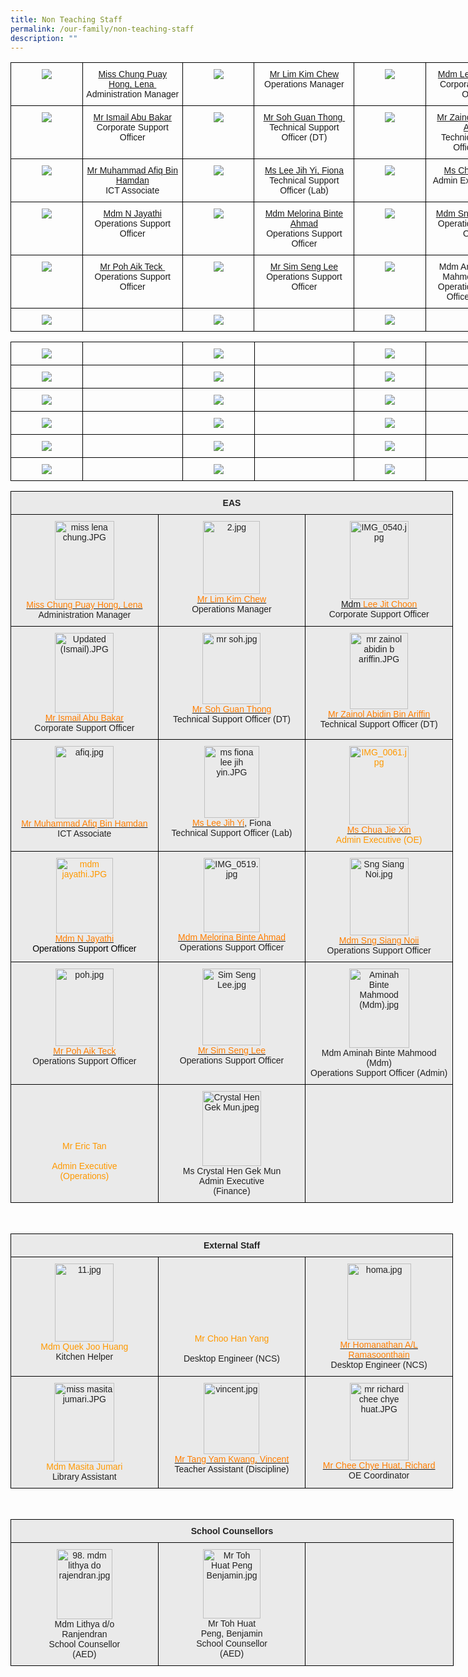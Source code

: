 ```yaml
---
title: Non Teaching Staff
permalink: /our-family/non-teaching-staff
description: ""
---
```

<style type="text/css">
.tg  {border-collapse:collapse;border-spacing:0;}
.tg td{border-color:black;border-style:solid;border-width:1px;font-family:Arial, sans-serif;font-size:14px;
  overflow:hidden;padding:10px 5px;word-break:normal;}
.tg th{border-color:black;border-style:solid;border-width:1px;font-family:Arial, sans-serif;font-size:14px;
  font-weight:normal;overflow:hidden;padding:10px 5px;word-break:normal;}
.tg .tg-baqh{text-align:center;vertical-align:top}
.tg .tg-0lax{text-align:left;vertical-align:top}
</style>
<table class="tg" style="undefined;table-layout: fixed; width: 825px">
<colgroup>
<col style="width: 115px">
<col style="width: 160px">
<col style="width: 115px">
<col style="width: 160px">
<col style="width: 115px">
<col style="width: 160px">
</colgroup>
<tbody>
  <tr>
		<td class="tg-0lax"><center><img src="/images/EAS1.jpeg"></center></td>
    <td class="tg-baqh"><center><a href="mailto:Lena_CHUNG@schools.gov.sg" target="">Miss Chung Puay Hong, Lena&nbsp;</a><br />Administration Manager</center></td>
    <td class="tg-0lax"><center><img src="/images/EAS2.jpeg"></center></td>
    <td class="tg-baqh"><center><a href="mailto:lim_kim_chew@moe.edu.sg" target="">Mr Lim Kim Chew</a><br />Operations Manager</center></td>
    <td class="tg-0lax"><center><img src="/images/EAS3.jpeg"></center></td>
    <td class="tg-baqh"><center><a href="mailto:Lee_Jit_Choon@moe.edu.sg" target="">Mdm&nbsp;Lee Jit Choon</a><br />Corporate Support Officer&nbsp;</center></td>
  </tr>
  <tr>
		<td class="tg-0lax"><center><img src="/images/EAS4.jpeg"></center></td>
    <td class="tg-baqh"><center><a href="mailto:ismail_abu_bakar@schools.gov.sg" target="">Mr Ismail Abu Bakar</a><br>Corporate Support Officer</center></td>
    <td class="tg-0lax"><center><img src="/images/EAS5.jpeg"></center></td>
    <td class="tg-baqh"><center><a href="mailto:soh_guan_thong@moe.edu.sg" target="">Mr Soh Guan Thong&nbsp;</a><br />Technical Support Officer (DT)</center></td>
    <td class="tg-0lax"><center><img src="/images/EAS6.jpeg"></center></td>
    <td class="tg-baqh"><center><a href="mailto:zainol_abidin_ariffin@moe.edu.sg" target="">Mr Zainol Abidin Bin Ariffin&nbsp;</a><br />Technical Support Officer (DT)</center></td>
  </tr>
 <tr>
		<td class="tg-0lax"><center><img src="/images/EAS7.jpeg"></center></td>
    <td class="tg-baqh"><center><a href="mailto:muhammad_afiq_hamdan@schools.gov.sg" target="">Mr Muhammad Afiq Bin Hamdan</a><br>ICT Associate</center></td>
    <td class="tg-0lax"><center><img src="/images/EAS8.jpeg"></center></td>
    <td class="tg-baqh"><center><a href="mailto:fiona_lee_jih_yin@moe.edu.sg" target="">Ms Lee Jih Yi, Fiona</a><br />Technical Support Officer&nbsp;(Lab)</center></td>
    <td class="tg-0lax"><center><img src="/images/EAS9.jpeg"></center></td>
    <td class="tg-baqh"><center><a href="mailto:chua_jie_xin@schools.gov.sg" target="">Ms Chua Jie Xin</a><br>Admin Executive (OE)</center></td>
  </tr>
  <tr>
		<td class="tg-0lax"><center><img src="/images/EAS10.jpeg"></center></td>
    <td class="tg-baqh"><center><a href="mailto:n_jayathi@moe.edu.sg" target="">Mdm N Jayathi</a><br>Operations Support Officer</center></td>
    <td class="tg-0lax"><center><img src="/images/EAS11.jpeg"></center></td>
    <td class="tg-baqh"><center><a href="mailto:melorina_ahmad@moe.edu.sg" target="">Mdm Melorina Binte Ahmad</a><br />Operations Support Officer</center></td>
    <td class="tg-0lax"><center><img src="/images/EAS12.jpeg"></center></td>
    <td class="tg-baqh"><center><a href="mailto:sng_siang_noi@moe.edu.sg" target="">Mdm Sng Siang Noii</a><br>Operations Support Officer</center></td>
  </tr>
  <tr>
		<td class="tg-0lax"><center><img src="/images/EAS13.jpeg"></center></td>
    <td class="tg-baqh"><center><a href="mailto:poh_aik_teck@moe.edu.sg" target="">Mr Poh Aik Teck&nbsp;</a><br>Operations Support Officer</center></td>
    <td class="tg-0lax"><center><img src="/images/EAS14.jpeg"></center></td>
    <td class="tg-baqh"><center><a href="mailto:sim_seng_lee@moe.edu.sg" target="">Mr Sim Seng Lee</a><br />Operations Support Officer</center></td>
    <td class="tg-0lax"><center><img src="/images/EAS15.jpeg"></center></td>
    <td class="tg-baqh"><center>Mdm Aminah Binte Mahmood (Mdm)<br />Operations Support Officer (Admin)</center></td>
  </tr>
  <tr>
		<td class="tg-0lax"><center><img src="/images/EAS16.jpeg"></center></td>
    <td class="tg-baqh"><center></center></td>
    <td class="tg-0lax"><center><img src="/images/EAS1.jpeg"></center></td>
    <td class="tg-baqh"><center></center></td>
    <td class="tg-0lax"><center><img src="/images/EAS1.jpeg"></center></td>
    <td class="tg-baqh"><center></center></td>
  </tr>
</tbody>
</table>





<style type="text/css">
.tg  {border-collapse:collapse;border-spacing:0;}
.tg td{border-color:black;border-style:solid;border-width:1px;font-family:Arial, sans-serif;font-size:14px;
  overflow:hidden;padding:10px 5px;word-break:normal;}
.tg th{border-color:black;border-style:solid;border-width:1px;font-family:Arial, sans-serif;font-size:14px;
  font-weight:normal;overflow:hidden;padding:10px 5px;word-break:normal;}
.tg .tg-baqh{text-align:center;vertical-align:top}
.tg .tg-0lax{text-align:left;vertical-align:top}
</style>
<table class="tg" style="undefined;table-layout: fixed; width: 825px">
<colgroup>
<col style="width: 115px">
<col style="width: 160px">
<col style="width: 115px">
<col style="width: 160px">
<col style="width: 115px">
<col style="width: 160px">
</colgroup>
<tbody>
  <tr>
		<td class="tg-0lax"><center><img src="/images/EAS1.jpeg"></center></td>
    <td class="tg-baqh"><center></center></td>
    <td class="tg-0lax"><center><img src="/images/EAS2.jpeg"></center></td>
    <td class="tg-baqh"><center></center></td>
    <td class="tg-0lax"><center><img src="/images/EAS3.jpeg"></center></td>
    <td class="tg-baqh"><center></center></td>
  </tr>
  <tr>
		<td class="tg-0lax"><center><img src="/images/EAS4.jpeg"></center></td>
    <td class="tg-baqh"><center></center></td>
    <td class="tg-0lax"><center><img src="/images/EAS5.jpeg"></center></td>
    <td class="tg-baqh"><center></center></td>
    <td class="tg-0lax"><center><img src="/images/EAS6.jpeg"></center></td>
    <td class="tg-baqh"><center></center></td>
  </tr>
 <tr>
		<td class="tg-0lax"><center><img src="/images/EAS7.jpeg"></center></td>
    <td class="tg-baqh"><center></center></td>
    <td class="tg-0lax"><center><img src="/images/EAS8.jpeg"></center></td>
    <td class="tg-baqh"><center></center></td>
    <td class="tg-0lax"><center><img src="/images/EAS9.jpeg"></center></td>
    <td class="tg-baqh"><center></center></td>
  </tr>
  <tr>
		<td class="tg-0lax"><center><img src="/images/EAS10.jpeg"></center></td>
    <td class="tg-baqh"><center></center></td>
    <td class="tg-0lax"><center><img src="/images/EAS11.jpeg"></center></td>
    <td class="tg-baqh"><center></center></td>
    <td class="tg-0lax"><center><img src="/images/EAS12.jpeg"></center></td>
    <td class="tg-baqh"><center></center></td>
  </tr>
  <tr>
		<td class="tg-0lax"><center><img src="/images/EAS13.jpeg"></center></td>
    <td class="tg-baqh"><center></center></td>
    <td class="tg-0lax"><center><img src="/images/EAS14.jpeg"></center></td>
    <td class="tg-baqh"><center></center></td>
    <td class="tg-0lax"><center><img src="/images/EAS15.jpeg"></center></td>
    <td class="tg-baqh"><center></center></td>
  </tr>
  <tr>
		<td class="tg-0lax"><center><img src="/images/EAS16.jpeg"></center></td>
    <td class="tg-baqh"><center></center></td>
    <td class="tg-0lax"><center><img src="/images/EAS1.jpeg"></center></td>
    <td class="tg-baqh"><center></center></td>
    <td class="tg-0lax"><center><img src="/images/EAS1.jpeg"></center></td>
    <td class="tg-baqh"><center></center></td>
  </tr>
</tbody>
</table>


<style type="text/css">
.tg  {border-collapse:collapse;border-spacing:0;}
.tg td{border-color:black;border-style:solid;border-width:1px;font-family:Arial, sans-serif;font-size:14px;
  overflow:hidden;padding:10px 5px;word-break:normal;}
.tg th{border-color:black;border-style:solid;border-width:1px;font-family:Arial, sans-serif;font-size:14px;
  font-weight:normal;overflow:hidden;padding:10px 5px;word-break:normal;}
.tg .tg-n4qt{background-color:#EAEAEA;color:#222;font-weight:bold;text-align:center;vertical-align:top}
.tg .tg-ii8k{background-color:#EAEAEA;color:#222;text-align:center;vertical-align:top}
.tg .tg-grxz{background-color:#EAEAEA;color:#F90;text-align:center;vertical-align:top}
</style>
<table class="tg" style="undefined;table-layout: fixed; width: 708px">
<colgroup>
<col style="width: 236px">
<col style="width: 236px">
<col style="width: 236px">
</colgroup>
<thead>
  <tr>
    <th class="tg-n4qt" colspan="3">EAS</th>
  </tr>
</thead>
<tbody>
  <tr>
    <td class="tg-ii8k"><img src="/images/miss%20lena%20chung.jpeg" alt="miss lena chung.JPG" width="95" height="126"><br><a href="mailto:Lena_CHUNG@schools.gov.sg" target="_blank" rel="noopener noreferrer"><span style="text-decoration:none;color:#FF7E00">Miss Chung Puay Hong, Lena </span></a><br><span style="background-color:#EAEAEA">Administration Manager</span></td>
    <td class="tg-ii8k"><img src="/images/eas%20staff%202.jpg" alt="2.jpg" width="91" height="117"><br><a href="mailto:lim_kim_chew@moe.edu.sg" target="_blank" rel="noopener noreferrer"><span style="color:#FF7E00">Mr Lim Kim Chew</span></a><br>Operations Manager</td>
    <td class="tg-ii8k"><img src="/images/IMG_0540.jpg" alt="IMG_0540.jpg" width="94" height="125"><br><a href="mailto:Lee_Jit_Choon@moe.edu.sg" target="_blank" rel="noopener noreferrer">Mdm </a><a href="mailto:Lee_Jit_Choon@moe.edu.sg" target="_blank" rel="noopener noreferrer"><span style="color:#FF7E00">Lee Jit Choon</span></a><br><span style="color:#222">Corporate Support Officer </span></td>
  </tr>
  <tr>
    <td class="tg-ii8k"><img src="/images/Updated%20(Ismail).jpeg" alt="Updated (Ismail).JPG" width="94" height="128"><br><a href="mailto:ismail_abu_bakar@schools.gov.sg" target="_blank" rel="noopener noreferrer"><span style="text-decoration:none;color:#FF7E00">Mr Ismail Abu Bakar</span></a><br><span style="color:#222">Corporate Support Officer</span></td>
    <td class="tg-ii8k"><img src="/images/mr%20soh.jpg" alt="mr soh.jpg" width="93" height="114"><br><a href="mailto:soh_guan_thong@moe.edu.sg" target="_blank" rel="noopener noreferrer"><span style="text-decoration:none;color:#FF7E00">M</span></a><a href="mailto:soh_guan_thong@moe.edu.sg" target="_blank" rel="noopener noreferrer"><span style="color:#FF7E00">r Soh Guan Thong </span></a>  <br>Technical Support Officer (DT) <span style="color:#222;background-color:#EAEAEA"> </span></td>
    <td class="tg-ii8k"><img src="/images/mr%20zainol%20abidin%20b%20ariffin.jpeg" alt="mr zainol abidin b ariffin.JPG" width="93" height="122"><br><a href="mailto:zainol_abidin_ariffin@moe.edu.sg" target="_blank" rel="noopener noreferrer"><span style="text-decoration:none;color:#FF7E00">Mr Zainol Abidin Bin Ariffin </span></a><br>Technical Support Officer (DT)</td>
  </tr>
  <tr>
    <td class="tg-ii8k"><img src="/images/afiq.jpg" alt="afiq.jpg" width="94" height="116"><br><a href="mailto:muhammad_afiq_hamdan@schools.gov.sg" target="_blank" rel="noopener noreferrer"><span style="color:#FF7E00">Mr Muhammad Afiq Bin Hamdan</span></a> <br>ICT Associate</td>
    <td class="tg-ii8k"><img src="/images/ms%20fiona%20lee%20jih%20yin.jpeg" alt="ms fiona lee jih yin.JPG" width="88" height="115"><br><a href="mailto:fiona_lee_jih_yin@moe.edu.sg" target="_blank" rel="noopener noreferrer"><span style="text-decoration:none;color:#FF7E00">Ms Lee Jih Yi</span></a>, Fiona<br>Technical Support Officer (Lab)</td>
    <td class="tg-grxz"><img src="/images/IMG_0061.jpg" alt="IMG_0061.jpg" width="95" height="126"><br><a href="mailto:chua_jie_xin@schools.gov.sg" target="_blank" rel="noopener noreferrer"><span style="text-decoration:none;color:#FF7E00">Ms Chua Jie Xin</span></a><br>Admin Executive (OE)</td>
  </tr>
  <tr>
    <td class="tg-grxz"><img src="/images/mdm%20jayathi.jpeg" alt="mdm jayathi.JPG" width="91" height="121"><br><a href="mailto:n_jayathi@moe.edu.sg" target="_blank" rel="noopener noreferrer"><span style="text-decoration:none;color:#FF7E00">Mdm N Jayathi</span></a><br><span style="color:#000">Operations Support Officer</span></td>
    <td class="tg-ii8k"><img src="/images/IMG_0519.jpg" alt="IMG_0519.jpg" width="90" height="119"><br><a href="mailto:melorina_ahmad@moe.edu.sg" target="_blank" rel="noopener noreferrer"><span style="text-decoration:none;color:#FF7E00">Mdm Melorina Binte Ahmad</span></a><br><span style="color:#222;background-color:#EAEAEA">Operations Support Officer  </span></td>
    <td class="tg-ii8k"><img src="/images/Sng%20Siang%20Noi.jpg" alt="Sng Siang Noi.jpg" width="94" height="124"><br><a href="mailto:sng_siang_noi@moe.edu.sg" target="_blank" rel="noopener noreferrer"><span style="color:#FF7E00">Mdm Sng Siang Noii</span></a><br>Operations Support Officer </td>
  </tr>
  <tr>
    <td class="tg-ii8k"><img src="/images/poh.jpg" alt="poh.jpg" width="93" height="124"><br><a href="mailto:poh_aik_teck@moe.edu.sg" target="_blank" rel="noopener noreferrer"><span style="text-decoration:none;color:#FF7E00">Mr Poh Aik Teck</span></a><a href="mailto:poh_aik_teck@moe.edu.sg" target="_blank" rel="noopener noreferrer"> </a> <br><span style="color:#222;background-color:#EAEAEA">Operations Support Officer   </span></td>
    <td class="tg-ii8k"><img src="/images/Sim%20Seng%20Lee.jpg" alt="Sim Seng Lee.jpg" width="93" height="123"><br><a href="mailto:sim_seng_lee@moe.edu.sg" target="_blank" rel="noopener noreferrer"><span style="color:#FF7E00">Mr Sim Seng Lee</span></a><br>Operations Support Officer <br></td>
    <td class="tg-ii8k"><img src="/images/Aminah%20Binte%20Mahmood%20(Mdm).jpg" alt="Aminah Binte Mahmood (Mdm).jpg" width="96" height="127"><br>Mdm Aminah Binte Mahmood (Mdm)<br>Operations Support Officer (Admin)<br></td>
  </tr>
  <tr>
    <td class="tg-grxz"><span style="color:#F90"><br><br><br><br><br>Mr Eric Tan</span><br><br>Admin Executive<br>(Operations)<br></td>
    <td class="tg-ii8k"><img src="/images/Crystal%20Hen%20Gek%20Mun.jpeg" alt="Crystal Hen Gek Mun.jpeg" width="94" height="120"><br>Ms Crystal Hen Gek Mun<br>Admin Executive<br>(Finance)</td>
    <td class="tg-ii8k"></td>
  </tr>
</tbody>
</table>

<br>


<style type="text/css">
.tg  {border-collapse:collapse;border-spacing:0;}
.tg td{border-color:black;border-style:solid;border-width:1px;font-family:Arial, sans-serif;font-size:14px;
  overflow:hidden;padding:10px 5px;word-break:normal;}
.tg th{border-color:black;border-style:solid;border-width:1px;font-family:Arial, sans-serif;font-size:14px;
  font-weight:normal;overflow:hidden;padding:10px 5px;word-break:normal;}
.tg .tg-n4qt{background-color:#EAEAEA;color:#222;font-weight:bold;text-align:center;vertical-align:top}
.tg .tg-ii8k{background-color:#EAEAEA;color:#222;text-align:center;vertical-align:top}
.tg .tg-grxz{background-color:#EAEAEA;color:#F90;text-align:center;vertical-align:top}
</style>
<table class="tg" style="undefined;table-layout: fixed; width: 708px">
<colgroup>
<col style="width: 236px">
<col style="width: 236px">
<col style="width: 236px">
</colgroup>
<thead>
  <tr>
    <th class="tg-n4qt" colspan="3">External Staff</th>
  </tr>
</thead>
<tbody>
  <tr>
    <td class="tg-ii8k"><img src="/images/11.jpg" alt="11.jpg" width="94" height="125"><br><span style="color:#F90">Mdm Quek Joo Huang</span><br>Kitchen Helper</td>
    <td class="tg-grxz"><br><br><br><br><br><br><br>Mr Choo Han Yang<br><br><span style="color:#222;background-color:#EAEAEA">Desktop Engineer (NCS)</span><br></td>
    <td class="tg-ii8k"><img src="/images/homa.jpg" alt="homa.jpg" width="102" height="122"><br><a href="mailto:ta2-ccss@ncs.com.sg" target="_blank" rel="noopener noreferrer"><span style="text-decoration:none;color:#FF7E00">Mr Homanathan A/L<br>Ramasoonthain</span></a><a href="mailto:ta2-ccss@ncs.com.sg" target="_blank" rel="noopener noreferrer"> </a><br>Desktop Engineer (NCS)</td>
  </tr>
  <tr>
    <td class="tg-ii8k"><img src="/images/miss%20masita%20jumari.jpeg" alt="miss masita jumari.JPG" width="96" height="126"><br><span style="color:#F90">Mdm Masita Jumari</span><br>Library Assistant </td>
    <td class="tg-ii8k"><img src="/images/vincent.jpg" alt="vincent.jpg" width="89" height="114"><br><a href="mailto:tang_yam_kwang@moe.edu.sg" target="_blank" rel="noopener noreferrer"><span style="text-decoration:none;color:#FF7E00">Mr Tang Yam Kwang, Vincent</span></a><a href="mailto:tang_yam_kwang@moe.edu.sg" target="_blank" rel="noopener noreferrer"> </a><br>Teacher Assistant (Discipline) <span style="color:#222;background-color:#EAEAEA">  </span></td>
    <td class="tg-ii8k"><img src="/images/mr%20richard%20chee%20chye%20huat.jpeg" alt="mr richard chee chye huat.JPG" width="94" height="124"><br><a href="mailto:chee_chye_huat@moe.edu.sg" target="_blank" rel="noopener noreferrer"><span style="text-decoration:none;color:#FF7E00">Mr Chee Chye Huat, Richard</span></a><a href="mailto:chee_chye_huat@moe.edu.sg" target="_blank" rel="noopener noreferrer"></a><br>OE Coordinator</td>
  </tr>
</tbody>
</table>

<br>

<style type="text/css">
.tg  {border-collapse:collapse;border-spacing:0;}
.tg td{border-color:black;border-style:solid;border-width:1px;font-family:Arial, sans-serif;font-size:14px;
  overflow:hidden;padding:10px 5px;word-break:normal;}
.tg th{border-color:black;border-style:solid;border-width:1px;font-family:Arial, sans-serif;font-size:14px;
  font-weight:normal;overflow:hidden;padding:10px 5px;word-break:normal;}
.tg .tg-n4qt{background-color:#EAEAEA;color:#222;font-weight:bold;text-align:center;vertical-align:top}
.tg .tg-ii8k{background-color:#EAEAEA;color:#222;text-align:center;vertical-align:top}
.tg .tg-2qia{background-color:#eaeaea;color:#b0b0b0;text-align:left;vertical-align:top}
</style>
<table class="tg" style="undefined;table-layout: fixed; width: 709px">
<colgroup>
<col style="width: 236px">
<col style="width: 236px">
<col style="width: 237px">
</colgroup>
<thead>
  <tr>
    <th class="tg-n4qt" colspan="3">School Counsellors</th>
  </tr>
</thead>
<tbody>
  <tr>
    <td class="tg-ii8k"><img src="/images/mdm%20lithya%20do%20rajendran.jpg" alt="98. mdm lithya do rajendran.jpg" width="89" height="112"><br>Mdm Lithya d/o<br>Ranjendran<br><span style="color:#222;background-color:#EAEAEA">School Counsellor</span><br><span style="color:#222;background-color:#EAEAEA">(AED)</span></td>
    <td class="tg-ii8k"><img src="/images/Mr%20Toh%20Huat%20Peng%20Benjamin.jpg" alt="Mr Toh Huat Peng Benjamin.jpg" width="92" height="111"><span style="color:#222;background-color:#EAEAEA"></span><br>Mr Toh Huat<br>Peng, Benjamin<br><span style="color:#222;background-color:#EAEAEA">School Counsellor</span><br><span style="color:#222;background-color:#EAEAEA">(AED)</span></td>
    <td class="tg-2qia"></td>
  </tr>
</tbody>
</table>